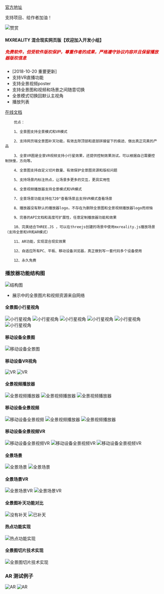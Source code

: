 [官方地址](https://www.mxreality.cn)

支持项目、给作者加油！

![赞赏](https://github.com/guoguicheng/mxreality.js/raw/master/docs/149867278858969619.jpg)

#### MXREALITY 混合现实网页版【欢迎加入开发小组】

##### <font color="#dd0000">免费软件，但受软件版权保护，尊重作者的成果，严格遵守协议内容并且保留播放器版权信息</font>

* [2018-10-20 重要更新]
* 支持VR直播功能
* 支持全景视频poster
* 支持全景图和视频和场景之间随意切换
* 全景模式切换回默认主视角
* 播放列表

[在线文档](https://github.com/guoguicheng/mxreality.js/tree/master/docs/index.md)  

        优点：
        
        1、全景图支持全景模式和VR模式
        
        2、支持网页端全景图补天功能，有效去除顶部和底部拼接留下的痕迹、做出真正完美的产品
        
        3、全景VR图是全景VR视频支持小行星效果，还提供控制效果测试，可以根据自己需要控制快慢，方向等。
        
        4、全景图支持自定义切片数量、有效保护全景图资源和版权问题
        
        5、支持场景内标注热点，让场景多更多的交互，更具实用性
        
        6、全景视频播放器支持全景模式和VR模式
        
        7、全景场景功能支持在720°查看场景且支持VR模式查看场景
        
        8、播放器没有默认的播放器logo，不存在为删除全景图和全景视频播放器logo而烦恼
        
        9、完善的API文档和高度可扩展性，任意定制播放器功能和效果
        
        10、完美结合THREE.JS ，可以在threejs创建的场景中使用mxreality.js播放场景（支持全景和VR和AR模式）
        
        11、AR功能，实现混合现实效果
        
        12、自适应所有PC、平板、移动设备浏览器，真正做到写一套代码多个设备使用
        
        12、永久免费

### 播放器功能结构图
![结构图](https://github.com/guoguicheng/mxreality.js/raw/master/docs/mxreality.js.png)

* 展示中的全景图片和视频资源来自网络 

#### 全景图小行星视角
![小行星视角](https://github.com/guoguicheng/mxreality.js/raw/master/docs/1.png)
![小行星视角](https://github.com/guoguicheng/mxreality.js/raw/master/docs/2.png)
![小行星视角](https://github.com/guoguicheng/mxreality.js/raw/master/docs/3.png)
![小行星视角](https://github.com/guoguicheng/mxreality.js/raw/master/docs/4.png)
![小行星视角](https://github.com/guoguicheng/mxreality.js/raw/master/docs/5.jpg)
![小行星视角](https://github.com/guoguicheng/mxreality.js/raw/master/docs/14.png)

#### 移动设备全景图
![移动设备全景图](https://github.com/guoguicheng/mxreality.js/raw/master/docs/6.jpg)

#### 移动设备VR视角

![VR](https://github.com/guoguicheng/mxreality.js/raw/master/docs/7.jpg)
![VR](https://github.com/guoguicheng/mxreality.js/raw/master/docs/8.jpg)

#### 全景视频播放器

![全景视频播放器](https://github.com/guoguicheng/mxreality.js/raw/master/docs/9.png)
![全景视频播放器](https://github.com/guoguicheng/mxreality.js/raw/master/docs/10.png)
![全景视频播放器](https://github.com/guoguicheng/mxreality.js/raw/master/docs/11.png)


#### 移动设备全景视频
![移动设备全景视频](https://github.com/guoguicheng/mxreality.js/raw/master/docs/12.jpg)
![全景视频播放器](https://github.com/guoguicheng/mxreality.js/raw/master/docs/23.jpg)
![全景视频播放器](https://github.com/guoguicheng/mxreality.js/raw/master/docs/24.jpg)

#### 移动设备全景视频VR
![移动设备全景视频VR](https://github.com/guoguicheng/mxreality.js/raw/master/docs/13.jpg)
![移动设备全景视频VR](https://github.com/guoguicheng/mxreality.js/raw/master/docs/25.jpg)
![移动设备全景视频VR](https://github.com/guoguicheng/mxreality.js/raw/master/docs/26.jpg)

#### 全景场景
![全景场景](https://github.com/guoguicheng/mxreality.js/raw/master/docs/15.jpg)
![全景场景](https://github.com/guoguicheng/mxreality.js/raw/master/docs/18.png)

#### 全景场景VR
![全景场景VR](https://github.com/guoguicheng/mxreality.js/raw/master/docs/16.jpg)
![全景场景VR](https://github.com/guoguicheng/mxreality.js/raw/master/docs/17.jpg)

#### 全景图补天功能对比
![没有补天](https://github.com/guoguicheng/mxreality.js/raw/master/docs/19.png)
![已补天](https://github.com/guoguicheng/mxreality.js/raw/master/docs/20.png)

#### 热点功能实现
![热点功能实现](https://github.com/guoguicheng/mxreality.js/raw/master/docs/21.png)

#### 全景图切片技术实现
![全景图切片技术实现](https://github.com/guoguicheng/mxreality.js/raw/master/docs/22.png)

### AR 测试例子
![AR](https://github.com/guoguicheng/mxreality.js/raw/master/docs/30.jpg)
![AR](https://github.com/guoguicheng/mxreality.js/raw/master/docs/31.png)

